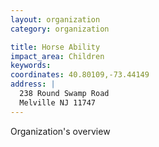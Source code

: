 ```yaml
---
layout: organization
category: organization

title: Horse Ability
impact_area: Children
keywords: 
coordinates: 40.80109,-73.44149
address: |
  238 Round Swamp Road
  Melville NJ 11747
---
```

Organization's overview
